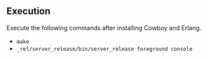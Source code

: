 ## Execution

Execute the following commands after installing Cowboy and Erlang.

- `make`
- `_rel/server_release/bin/server_release foreground console`
